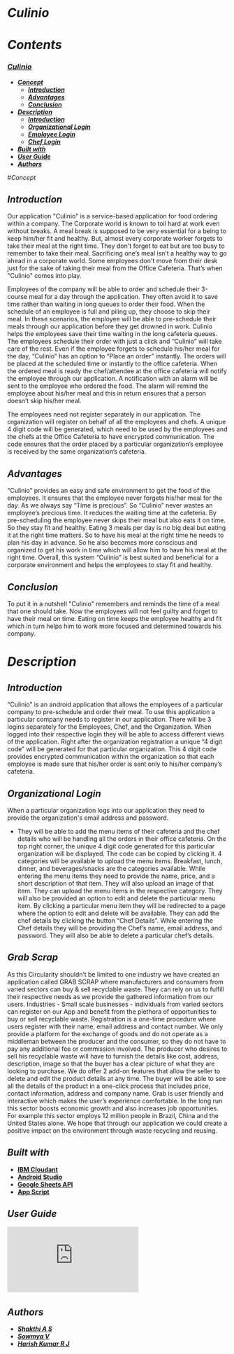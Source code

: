 # _*Culinio*_

# _Contents_

###  [**_Culinio_**](#Culinio)
  - [**_Concept_**](#Concept)
    - [**_Introduction_**](#introduction)
    - [**_Advantages_**](#Advantages)
    - [**_Conclusion_**](#Conclusion)
  - [**_Description_**](#description)
    - [**_Introduction_**](#introduction)
    - [**_Organizational Login_**](#organizational-login)
    - [**_Employee Login_**](#employee-login)
    - [**_Chef Login_**](#chef-login)
  - [**_Built with_**](#built-with)
  - [**_User Guide_**](#user-guide)
  - [**_Authors_**](#authors)

#_Concept_

## _Introduction_
Our application "Culinio" is a service-based application for food ordering within a company. The Corporate world is known to toil hard at work even without breaks. A meal break is supposed to be very essential for a being to keep him/her fit and healthy. But, almost every corporate worker forgets to take their meal at the right time. They don't forget to eat but are too busy to remember to take their meal. Sacrificing one’s meal isn’t a healthy way to go ahead in a corporate world. Some employees don't move from their desk just for the sake of taking their meal from the Office Cafeteria. That’s when "Culinio" comes into play.

Employees of the company will be able to order and schedule their 3-course meal for a day through the application. They often avoid it to save time rather than waiting in long queues to order their food. When the schedule of an employee is full and piling up, they choose to skip their meal. In these scenarios, the employee will be able to pre-schedule their meals through our application before they get drowned in work. Culinio helps the employees save their time waiting in the long cafeteria queues. The employees schedule their order with just a click and “Culinio” will take care of the rest. Even if the employee forgets to schedule his/her meal for the day, “Culinio” has an option to “Place an order” instantly. The orders will be placed at the scheduled time or instantly to the office cafeteria. When the ordered meal is ready the chef/attendee at the office cafeteria will notify the employee through our application. A notification with an alarm will be sent to the employee who ordered the food. The alarm will remind the employee about his/her meal and this in return ensures that a person doesn’t skip his/her meal.

The employees need not register separately in our application. The organization will register on behalf of all the employees and chefs.  A unique 4 digit code will be generated, which need to be used by the employees and the chefs at the Office Cafeteria to have encrypted communication. The code ensures that the order placed by a particular organization’s employee is received by the same organization’s cafeteria.

## _Advantages_
“Culinio” provides an easy and safe environment to get the food of the employees. It ensures that the employee never forgets his/her meal for the day. As we always say “Time is precious”. So “Culinio” never wastes an employee’s precious time. It reduces the waiting time at the cafeteria. By pre-scheduling the employee never skips their meal but also eats it on time. So they stay fit and healthy. Eating 3 meals per day is no big deal but eating it at the right time matters. So to have his meal at the right time he needs to plan his day in advance. So he also becomes more conscious and organized to get his work in time which will allow him to have his meal at the right time. Overall, this system “Culinio” is best suited and beneficial for a corporate environment and helps the employees to stay fit and healthy.

## _Conclusion_
To put it in a nutshell "Culinio" remembers and reminds the time of a meal that one should take. Now the employees will not feel guilty and forget to have their meal on time. Eating on time keeps the employee healthy and fit which in turn helps him to work more focused and determined towards his company.


# _Description_

## _Introduction_
“Culinio” is an android application that allows the employees of a particular company to pre-schedule and order their meal. To use this application a particular company needs to register in our application. There will be 3 logins separately for the Employees, Chef, and the Organization. When logged into their respective login they will be able to access different views of the application. Right after the organization registration a unique “4 digit code” will be generated for that particular organization. This 4 digit code provides encrypted communication within the organization so that each employee is made sure that his/her order is sent only to his/her company’s cafeteria.

## _Organizational Login_
When a particular organization logs into our application they need to provide the organization's email address and password. 
* They will be able to add the menu items of their cafeteria and the chef details who will be handling all the orders in their office cafeteria.
 On the top right corner, the unique 4 digit code generated for this particular organization will be displayed. The code can be copied by clicking it. 
4 categories will be available to upload the menu items. Breakfast, lunch, dinner, and beverages/snacks are the categories available. While entering the menu items they need to provide the name, price, and a short description of that item. They will also upload an image of that item. They can upload the menu items in the respective category. 
They will also be provided an option to edit and delete the particular menu item. By clicking a particular menu item they will be redirected to a page where the option to edit and delete will be available.
They can add the chef details by clicking the button “Chef Details”. While entering the Chef details they will be providing the Chef’s name, email address, and password. They will also be able to delete a particular chef’s details.


## _Grab Scrap_
As this Circularity shouldn’t be limited to one industry we have created an application called GRAB SCRAP where manufacturers and consumers from varied sectors can buy & sell  recyclable waste. They can rely on us to fulfill their respective needs as we provide the gathered information from our users. Industries - Small scale businesses - individuals from varied sectors can register on our App and benefit from the plethora of opportunities to buy or sell recyclable waste. Registration is a one-time procedure where users register with their name, email address and contact number. We only provide a platform for the exchange of goods and do not operate as a middleman between the producer and the consumer, so they do not have to pay any additional fee or commission involved. The producer who desires to sell his recyclable waste will have to furnish the details like cost, address, description, image so that the buyer has a clear picture of what they  are looking to purchase. We do offer 2 add-on features that allow the seller to delete and edit the product details at any time. The buyer will be able to see all the details of the product in a one-click process that includes price, contact information, address and company name. Grab is user friendly and interactive which makes the user’s experience comfortable. In the long run this sector boosts economic growth and also increases job opportunities. For example this sector employs 12 million people in Brazil, China and the United States alone. We hope that through our application we could create a positive impact on the environment through waste recycling and reusing. 



## _Built with_

- [**IBM Cloudant**](https://cloud.ibm.com/docs/appid) 
- [**Android Studio**](https://developer.android.com/docs) 
- [**Google Sheets API**](https://developers.google.com/sheets/api/quickstart/apps-script) 
- [**App Script**](https://developers.google.com/apps-script/reference/document) 

## _User Guide_

![User_Guide](https://github.com/CodeFellas2021/GrabScrap/blob/main/User%20Guide.pdf)

## _Authors_

- [**_Shakthi A S_**](https://github.com/shakthi-26)
- [**_Sowmya V_**](https://github.com/vsowmyasv)
- [**_Harish Kumar R J_**](https://github.com/Harish-Kumar-R-J)
